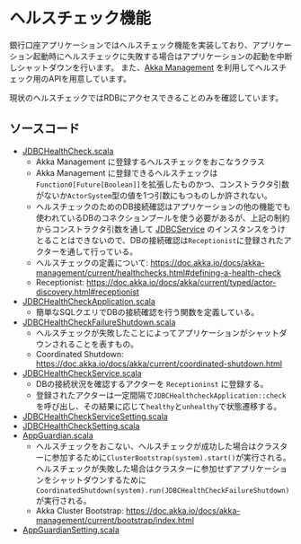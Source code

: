# ヘルスチェック機能

銀行口座アプリケーションではヘルスチェック機能を実装しており、アプリケーション起動時にヘルスチェックに失敗する場合はアプリケーションの起動を中断しシャットダウンを行います。
また、[Akka Management](https://doc.akka.io/docs/akka-management/1.1.1/akka-management.html) を利用してヘルスチェック用のAPIを用意しています。

現状のヘルスチェックではRDBにアクセスできることのみを確認しています。

## ソースコード
* [JDBCHealthCheck.scala](../../app/application/src/main/scala/myapp/application/util/healthcheck/JDBCHealthCheck.scala)
  * Akka Management に登録するヘルスチェックをおこなうクラス
  * Akka Management に登録できるヘルスチェックは`Function0[Future[Boolean]]`を拡張したものかつ、コンストラクタ引数がないか`ActorSystem`型の値を1つ引数にもつものしか許されない。
  * ヘルスチェックのためのDB接続確認はアプリケーションの他の機能でも使われているDBのコネクションプールを使う必要があるが、上記の制約からコンストラクタ引数を通して [JDBCService](../../app/read-model/src/main/scala/myapp/readmodel/JDBCService.scala) のインスタンスをうけとることはできないので、DBの接続確認は`Receptionist`に登録されたアクターを通して行っている。
  * ヘルスチェックの定義について: https://doc.akka.io/docs/akka-management/current/healthchecks.html#defining-a-health-check
  * Receptionist: https://doc.akka.io/docs/akka/current/typed/actor-discovery.html#receptionist
* [JDBCHealthCheckApplication.scala](../../app/application/src/main/scala/myapp/application/util/healthcheck/JDBCHealthCheckApplication.scala)
  * 簡単なSQLクエリでDBの接続確認を行う関数を定義している。
* [JDBCHealthCheckFailureShutdown.scala](../../app/application/src/main/scala/myapp/application/util/healthcheck/JDBCHealthCheckFailureShutdown.scala)
  * ヘルスチェックが失敗したことによってアプリケーションがシャットダウンされることを表すもの。
  * Coordinated Shutdown: https://doc.akka.io/docs/akka/current/coordinated-shutdown.html
* [JDBCHealthCheckService.scala](../../app/application/src/main/scala/myapp/application/util/healthcheck/JDBCHealthCheckService.scala)
  * DBの接続状況を確認するアクターを `Receptioninst` に登録する。
  * 登録されたアクターは一定間隔で`JDBCHealthcheckApplication::check`を呼び出し、その結果に応じて`healthy`と`unhealthy`で状態遷移する。
* [JDBCHealthCheckServiceSetting.scala](../../app/application/src/main/scala/myapp/application/util/healthcheck/JDBCHealthCheckServiceSetting.scala)
* [JDBCHealthCheckSetting.scala](../../app/application/src/main/scala/myapp/application/util/healthcheck/JDBCHealthCheckSetting.scala)
* [AppGuardian.scala](../../app/entrypoint/src/main/scala/myapp/entrypoint/AppGuardian.scala)
  * ヘルスチェックをおこない、ヘルスチェックが成功した場合はクラスターに参加するために`ClusterBootstrap(system).start()`が実行される。
    ヘルスチェックが失敗した場合はクラスターに参加せずアプリケーションをシャットダウンするために`CoordinatedShutdown(system).run(JDBCHealthCheckFailureShutdown)`が実行される。
  * Akka Cluster Bootstrap: https://doc.akka.io/docs/akka-management/current/bootstrap/index.html
* [AppGuardianSetting.scala](../../app/entrypoint/src/main/scala/myapp/entrypoint/AppGuardianSetting.scala)
